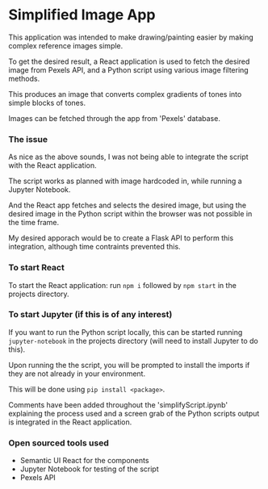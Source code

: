 # Simplified Image App

This application was intended to make drawing/painting easier by making complex reference images simple.

To get the desired result, a React application is used to fetch the desired image from Pexels API, and a Python script using various image filtering methods. 

This produces an image that converts complex gradients of tones into simple blocks of tones.

Images can be fetched through the app from 'Pexels' database.

### The issue
As nice as the above sounds, I was not being able to integrate the script with the React application. 

The script works as planned with image hardcoded in, while running a Jupyter Notebook. 

And the React app fetches and selects the desired image, but using the desired image in the Python script within the browser was not possible in the time frame.

My desired apporach would be to create a Flask API to perform this integration, although time contraints prevented this.

### To start React
To start the React application: run `npm i` followed by `npm start` in the projects directory.

### To start Jupyter (if this is of any interest)
If you want to run the Python script locally, this can be started running `jupyter-notebook` in the projects directory (will need to install Jupyter to do this).

Upon running the the script, you will be prompted to install the imports if they are not already in your environment. 

This will be done using `pip install <package>`.

Comments have been added throughout the 'simplifyScript.ipynb' explaining the process used and a screen grab of the Python scripts output is integrated in the React application. 

### Open sourced tools used 
- Semantic UI React for the components 
- Jupyter Notebook for testing of the script
- Pexels API
